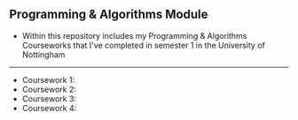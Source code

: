 **Programming & Algorithms Module**
---
- Within this repository includes my Programming & Algorithms Courseworks that I've completed in semester 1 in the University of Nottingham

---
- Coursework 1: 
- Coursework 2:
- Coursework 3:
- Coursework 4:
